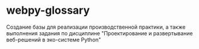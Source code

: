 # webpy-glossary
Создание базы для реализации производственной практики, а также выполнения задания по дисциплине "Проектирование и развертывание веб-решений в эко-системе Python"
